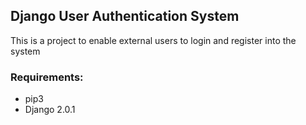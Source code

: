<h2>Django User Authentication System</h2>
<p>This is a project to enable external users to login and register into the system</p>
<h3>Requirements:</h3>
<ul>
<li>pip3</li>
<li>Django 2.0.1</li>
</ul>